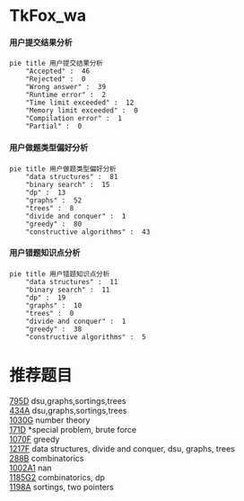 # TkFox_wa

<!-- tabs:start -->



#### **用户提交结果分析**

```mermaid
pie title 用户提交结果分析
    "Accepted" :  46
    "Rejected" :  0
    "Wrong answer" :  39
    "Runtime error" :  2
    "Time limit exceeded" :  12
    "Memory limit exceeded" :  0
    "Compilation error" :  1
    "Partial" :  0
```

#### **用户做题类型偏好分析**

```mermaid
pie title 用户做题类型偏好分析
    "data structures" :  81
    "binary search" :  15
    "dp" :  13
    "graphs" :  52
    "trees" :  8
    "divide and conquer" :  1
    "greedy" :  80
    "constructive algorithms" :  43
```
#### **用户错题知识点分析**

```mermaid
pie title 用户错题知识点分析
    "data structures" :  11
    "binary search" :  11
    "dp" :  19
    "graphs" :  10
    "trees" :  0
    "divide and conquer" :  1
    "greedy" :  38
    "constructive algorithms" :  5
```



<!-- tabs:end -->
# 推荐题目
[795D](https://codeforces.com/contest/795/problem/D)		dsu,graphs,sortings,trees		  
[434A](https://codeforces.com/contest/434/problem/A)		dsu,graphs,sortings,trees		  
[1030G](https://codeforces.com/contest/1030/problem/G)		number theory		  
[171D](https://codeforces.com/contest/171/problem/D)		*special problem,
                        brute force		  
[1070F](https://codeforces.com/contest/1070/problem/F)		greedy		  
[1217F](https://codeforces.com/contest/1217/problem/F)		data structures,
                        divide and conquer,
                        dsu,
                        graphs,
                        trees		  
[288B](https://codeforces.com/contest/288/problem/B)		combinatorics		  
[1002A1](https://codeforces.com/contest/1002A/problem/1)		nan		  
[1185G2](https://codeforces.com/contest/1185G/problem/2)		combinatorics,
                        dp		  
[1198A](https://codeforces.com/contest/1198/problem/A)		sortings,
                        two pointers		  

